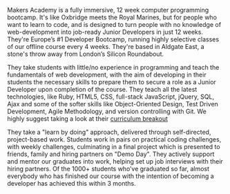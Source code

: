 Makers Academy is a fully immersive, 12 week computer programming bootcamp. It's like Oxbridge meets the Royal Marines, but for people who want to learn to code, and is designed to turn people with no knowledge of web-development into job-ready Junior Developers in just 12 weeks. They're Europe’s #1 Developer Bootcamp, running highly selective classes of our offline course every 4 weeks. They're based in Aldgate East, a stone's throw away from London’s Silicon Roundabout.

They take students with little/no experience in programming and teach the fundamentals of web development, with the aim of developing in their students the necessary skills to prepare them to secure a role as a Junior Developer upon completion of the course. They teach all the latest technologies, like Ruby, HTML5, CSS, full-stack JavaScript, jQuery, SQL, Ajax and some of the softer skills like Object-Oriented Design, Test Driven Development, Agile Methodology, and version controlling with Git. We highly suggest taking a look at their [curriculum
breakout](http://www.makersacademy.com/curriculum/)

They take a "learn by doing" approach, delivered through self-directed, project-based work. Students work in pairs on practical coding challenges, with weekly challenges, culminating in a final project which is presented to friends, family and hiring partners on "Demo Day". They actively support and mentor our graduates into work, helping set up job interviews with their hiring partners. Of the 1000+ students who’ve graduated so far, almost everybody who has finished our course with the intention of becoming a developer has achieved this within 3 months.
